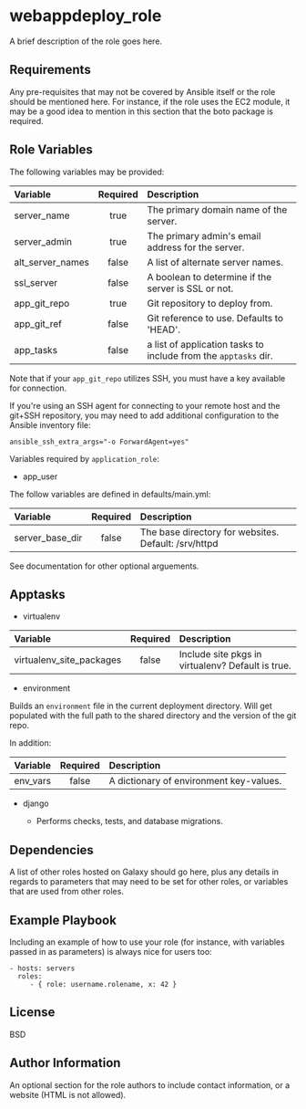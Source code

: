 webappdeploy_role
=================

A brief description of the role goes here.

Requirements
------------

Any pre-requisites that may not be covered by Ansible itself or the role should be mentioned here. For instance, if the role uses the EC2 module, it may be a good idea to mention in this section that the boto package is required.

Role Variables
--------------

The following variables may be provided:

| Variable         | Required | Description                                                    |
|:-----------------|:--------:|:---------------------------------------------------------------|
| server_name      | true     | The primary domain name of the server.                         |
| server_admin     | true     | The primary admin's email address for the server.              |
| alt_server_names | false    | A list of alternate server names.                              |
| ssl_server       | false    | A boolean to determine if the server is SSL or not.            |
| app_git_repo     | true     | Git repository to deploy from.                                 |
| app_git_ref      | false    | Git reference to use.  Defaults to 'HEAD'.                     |
| app_tasks        | false    | a list of application tasks to include from the `apptasks` dir.|

Note that if your `app_git_repo` utilizes SSH, you must have a key available for connection.

If you're using an SSH agent for connecting to your remote host and the git+SSH repository, you may need to add additional configuration to the Ansible inventory file:

    ansible_ssh_extra_args="-o ForwardAgent=yes"

Variables required by `application_role`:
* app_user

The follow variables are defined in defaults/main.yml:

| Variable         | Required | Description                                                    |
|:-----------------|:--------:|:---------------------------------------------------------------|
| server_base_dir  | false    | The base directory for websites.  Default: /srv/httpd          |

See documentation for other optional arguements.

Apptasks
--------

* virtualenv

| Variable                 | Required | Description                                        |
|:-------------------------|:--------:|:---------------------------------------------------|
| virtualenv_site_packages | false    | Include site pkgs in virtualenv?  Default is true. |

* environment

Builds an `environment` file in the current deployment directory.  Will get populated with the full path to the 
shared directory and the version of the git repo.

In addition:

| Variable | Required | Description                                        |
|:---------|:--------:|:---------------------------------------------------|
| env_vars | false    | A dictionary of environment key-values.            |

* django

  + Performs checks, tests, and database migrations.

Dependencies
------------

A list of other roles hosted on Galaxy should go here, plus any details in regards to parameters that may need to be set for other roles, or variables that are used from other roles.

Example Playbook
----------------

Including an example of how to use your role (for instance, with variables passed in as parameters) is always nice for users too:

    - hosts: servers
      roles:
         - { role: username.rolename, x: 42 }

License
-------

BSD

Author Information
------------------

An optional section for the role authors to include contact information, or a website (HTML is not allowed).
